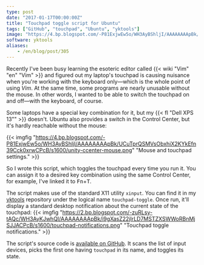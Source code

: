 ```yaml
---
type: post
date: "2017-01-17T00:00:00Z"
title: "Touchpad toggle script for Ubuntu"
tags: ["GitHub", "touchpad", "Ubuntu", "yktools"]
image: "https://4.bp.blogspot.com/-P81ExjwEw5o/WH3AyBShljI/AAAAAAAApBk/UCuTprQSMVsObxhiX2KYkEfn39Cck0xrwCPcB/s1600/unity-ccenter-mouse.png"
software: yktools
aliases:
    - /en/blog/post/305
---
```


Recently I've been busy learning the esoteric editor called {{< wiki "Vim" "en" "Vim" >}} and figured out my laptop's touchpad is causing nuisance when you're working with the keyboard only—which is the whole point of using *Vim*. At the same time, some programs are nearly unusable without the mouse. In other words, I wanted to be able to switch the touchpad on and off—with the keyboard, of course.

Some laptops have a special key combination for it, but my {{< fl "Dell XPS 13\"" >}} doesn't. Ubuntu also provides a switch in the Control Center, but it's hardly reachable without the mouse:

<!--more-->

{{< imgfig "https://4.bp.blogspot.com/-P81ExjwEw5o/WH3AyBShljI/AAAAAAAApBk/UCuTprQSMVsObxhiX2KYkEfn39Cck0xrwCPcB/s1600/unity-ccenter-mouse.png" "Mouse and touchpad settings." >}}

So I wrote this script, which toggles the touchpad every time you run it. You can assign it to a desired key combination using the same Control Center, for example, I've linked it to <kbd>Fn</kbd>+<kbd>T</kbd>.

The script makes use of the standard X11 utility `xinput`. You can find it in my [yktools](https://github.com/yktoo/yktools) repository under the logical name  `touchpad-toggle`. Once run, it'll display a standard desktop notification about the current state of the touchpad:
{{< imgfig "https://2.bp.blogspot.com/-zuRLsy-tAQc/WH3AyKJwhQI/AAAAAAAApBk/i9gXasZ22jIrLD7MSTZXSWWoRBnMjSJJACPcB/s1600/touchpad-notifications.png" "Touchpad toggle notifications." >}}

The script's source code is [available on GitHub](https://github.com/yktoo/yktools/raw/master/touchpad-toggle). It scans the list of input devices, picks the first one having `touchpad` in its name, and toggles its state.
